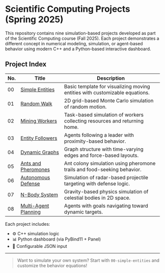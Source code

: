 # Scientific Computing Projects (Spring 2025)

This repository contains nine simulation-based projects developed as part of the Scientific Computing course (Fall 2025). Each project demonstrates a different concept in numerical modeling, simulation, or agent-based behavior using modern C++ and a Python-based interactive dashboard.

## Project Index

| No. | Title                  | Description |
|-----|------------------------|-------------|
| 00  | [Simple Entities](./00-simple-entities) | Basic template for visualizing moving entities with customizable equations. |
| 01  | [Random Walk](./01-random-walk)         | 2D grid-based Monte Carlo simulation of random motion. |
| 02  | [Mining Workers](./02-mining-workers)   | Task-based simulation of workers collecting resources and returning home. |
| 03  | [Entity Followers](./03-entity-followers) | Agents following a leader with proximity-based behavior. |
| 04  | [Dynamic Graphs](./04-dynamic-graphs)   | Graph structure with time-varying edges and force-based layouts. |
| 05  | [Ants and Pheromones](./05-ants-basic)  | Ant colony simulation using pheromone trails and food-seeking behavior. |
| 06  | [Autonomous Defense](./07-auto-defense) | Simulation of radar-based projectile targeting with defense logic. |
| 07  | [N-Body System](./08-n-body-system)     | Gravity-based physics simulation of celestial bodies in 2D space. |
| 08  | [Multi-Agent Planning](./09-task-planning) | Agents with goals navigating toward dynamic targets. |

Each project includes:
- ⚙️ C++ simulation logic
- 📊 Python dashboard (via PyBind11 + Panel)
- 📁 Configurable JSON input

---

> Want to simulate your own system? Start with `00-simple-entities` and customize the behavior equations!

